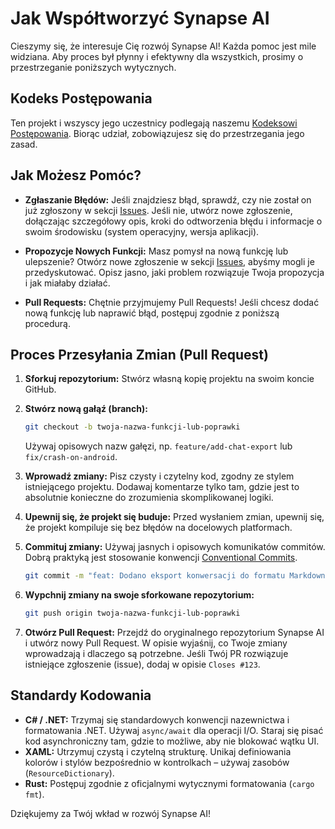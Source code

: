 # Jak Współtworzyć Synapse AI

Cieszymy się, że interesuje Cię rozwój Synapse AI! Każda pomoc jest mile widziana. Aby proces był płynny i efektywny dla wszystkich, prosimy o przestrzeganie poniższych wytycznych.

## Kodeks Postępowania

Ten projekt i wszyscy jego uczestnicy podlegają naszemu [Kodeksowi Postępowania](CODE_OF_CONDUCT.md). Biorąc udział, zobowiązujesz się do przestrzegania jego zasad.

## Jak Możesz Pomóc?

- **Zgłaszanie Błędów:** Jeśli znajdziesz błąd, sprawdź, czy nie został on już zgłoszony w sekcji [Issues](https://github.com/TWOJ_USERNAME/SynapseAI/issues). Jeśli nie, utwórz nowe zgłoszenie, dołączając szczegółowy opis, kroki do odtworzenia błędu i informacje o swoim środowisku (system operacyjny, wersja aplikacji).

- **Propozycje Nowych Funkcji:** Masz pomysł na nową funkcję lub ulepszenie? Otwórz nowe zgłoszenie w sekcji [Issues](https://github.com/TWOJ_USERNAME/SynapseAI/issues), abyśmy mogli je przedyskutować. Opisz jasno, jaki problem rozwiązuje Twoja propozycja i jak miałaby działać.

- **Pull Requests:** Chętnie przyjmujemy Pull Requests! Jeśli chcesz dodać nową funkcję lub naprawić błąd, postępuj zgodnie z poniższą procedurą.

## Proces Przesyłania Zmian (Pull Request)

1.  **Sforkuj repozytorium:** Stwórz własną kopię projektu na swoim koncie GitHub.

2.  **Stwórz nową gałąź (branch):**
    ```bash
    git checkout -b twoja-nazwa-funkcji-lub-poprawki
    ```
    Używaj opisowych nazw gałęzi, np. `feature/add-chat-export` lub `fix/crash-on-android`.

3.  **Wprowadź zmiany:** Pisz czysty i czytelny kod, zgodny ze stylem istniejącego projektu. Dodawaj komentarze tylko tam, gdzie jest to absolutnie konieczne do zrozumienia skomplikowanej logiki.

4.  **Upewnij się, że projekt się buduje:** Przed wysłaniem zmian, upewnij się, że projekt kompiluje się bez błędów na docelowych platformach.

5.  **Commituj zmiany:** Używaj jasnych i opisowych komunikatów commitów. Dobrą praktyką jest stosowanie konwencji [Conventional Commits](https://www.conventionalcommits.org/).
    ```bash
    git commit -m "feat: Dodano eksport konwersacji do formatu Markdown"
    ```

6.  **Wypchnij zmiany na swoje sforkowane repozytorium:**
    ```bash
    git push origin twoja-nazwa-funkcji-lub-poprawki
    ```

7.  **Otwórz Pull Request:** Przejdź do oryginalnego repozytorium Synapse AI i utwórz nowy Pull Request. W opisie wyjaśnij, co Twoje zmiany wprowadzają i dlaczego są potrzebne. Jeśli Twój PR rozwiązuje istniejące zgłoszenie (issue), dodaj w opisie `Closes #123`.

## Standardy Kodowania

- **C# / .NET:** Trzymaj się standardowych konwencji nazewnictwa i formatowania .NET. Używaj `async/await` dla operacji I/O. Staraj się pisać kod asynchroniczny tam, gdzie to możliwe, aby nie blokować wątku UI.
- **XAML:** Utrzymuj czystą i czytelną strukturę. Unikaj definiowania kolorów i stylów bezpośrednio w kontrolkach – używaj zasobów (`ResourceDictionary`).
- **Rust:** Postępuj zgodnie z oficjalnymi wytycznymi formatowania (`cargo fmt`).

Dziękujemy za Twój wkład w rozwój Synapse AI!